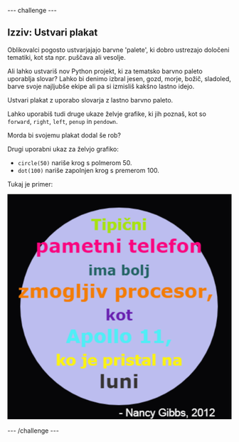 \--- challenge \---

## Izziv: Ustvari plakat

Oblikovalci pogosto ustvarjajajo barvne 'palete', ki dobro ustrezajo določeni tematiki, kot sta npr. puščava ali vesolje.

Ali lahko ustvariš nov Python projekt, ki za tematsko barvno paleto uporablja slovar? Lahko bi denimo izbral jesen, gozd, morje, božič, sladoled, barve svoje najljubše ekipe ali pa si izmisliš kakšno lastno idejo.

Ustvari plakat z uporabo slovarja z lastno barvno paleto.

Lahko uporabiš tudi druge ukaze želvje grafike, ki jih poznaš, kot so `forward`, `right`, `left`, `penup` in `pendown`.

Morda bi svojemu plakat dodal še rob?

Drugi uporabni ukaz za želvjo grafiko:

+ `circle(50)` nariše krog s polmerom 50.
+ `dot(100)` nariše zapolnjen krog s premerom 100. 

Tukaj je primer:

![posnetek zaslona](images/colourful-finished.png)

\--- /challenge \---